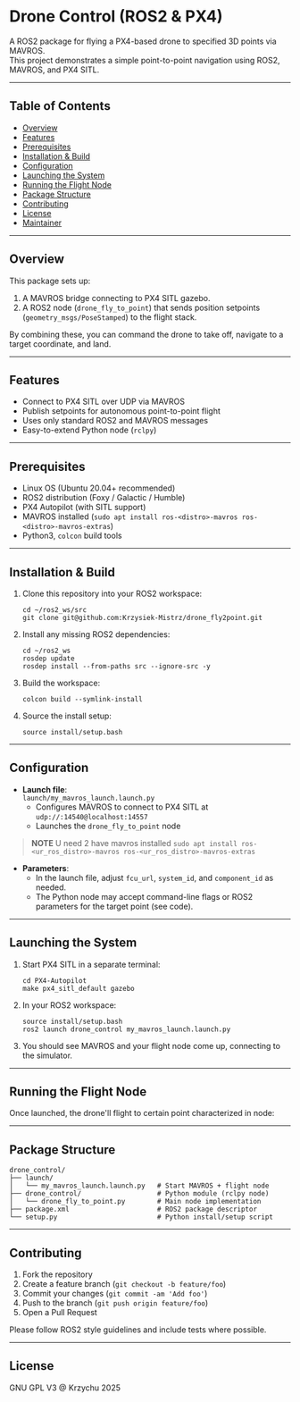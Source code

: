 # Drone Control (ROS2 & PX4)

A ROS2 package for flying a PX4-based drone to specified 3D points via MAVROS.  
This project demonstrates a simple point-to-point navigation using ROS2, MAVROS, and PX4 SITL.

---

## Table of Contents

- [Overview](#overview)  
- [Features](#features)  
- [Prerequisites](#prerequisites)  
- [Installation & Build](#installation--build)  
- [Configuration](#configuration)  
- [Launching the System](#launching-the-system)  
- [Running the Flight Node](#running-the-flight-node)  
- [Package Structure](#package-structure)  
- [Contributing](#contributing)  
- [License](#license)  
- [Maintainer](#maintainer)  

---

## Overview

This package sets up:
1. A MAVROS bridge connecting to PX4 SITL gazebo.  
2. A ROS2 node (`drone_fly_to_point`) that sends position setpoints (`geometry_msgs/PoseStamped`) to the flight stack.  

By combining these, you can command the drone to take off, navigate to a target coordinate, and land.

---

## Features

- Connect to PX4 SITL over UDP via MAVROS  
- Publish setpoints for autonomous point-to-point flight  
- Uses only standard ROS2 and MAVROS messages  
- Easy-to-extend Python node (`rclpy`)  

---

## Prerequisites

- Linux OS (Ubuntu 20.04+ recommended)  
- ROS2 distribution (Foxy / Galactic / Humble)  
- PX4 Autopilot (with SITL support)  
- MAVROS installed (`sudo apt install ros-<distro>-mavros ros-<distro>-mavros-extras`)  
- Python3, `colcon` build tools  

---

## Installation & Build

1. Clone this repository into your ROS2 workspace:
   ```
   cd ~/ros2_ws/src
   git clone git@github.com:Krzysiek-Mistrz/drone_fly2point.git
   ```
2. Install any missing ROS2 dependencies:
   ```
   cd ~/ros2_ws
   rosdep update
   rosdep install --from-paths src --ignore-src -y
   ```
3. Build the workspace:
   ```
   colcon build --symlink-install
   ```
4. Source the install setup:
   ```
   source install/setup.bash
   ```

---

## Configuration

- **Launch file**:  
  `launch/my_mavros_launch.launch.py`  
  - Configures MAVROS to connect to PX4 SITL at `udp://:14540@localhost:14557`  
  - Launches the `drone_fly_to_point` node  
> **NOTE**
> U need 2 have mavros installed `sudo apt install ros-<ur_ros_distro>-mavros ros-<ur_ros_distro>-mavros-extras`

- **Parameters**:  
  - In the launch file, adjust `fcu_url`, `system_id`, and `component_id` as needed.  
  - The Python node may accept command-line flags or ROS2 parameters for the target point (see code).

---

## Launching the System

1. Start PX4 SITL in a separate terminal:
   ```
   cd PX4-Autopilot
   make px4_sitl_default gazebo
   ```
2. In your ROS2 workspace:
   ```
   source install/setup.bash
   ros2 launch drone_control my_mavros_launch.launch.py
   ```
3. You should see MAVROS and your flight node come up, connecting to the simulator.

---

## Running the Flight Node

Once launched, the drone'll flight to certain point characterized in node:

---

## Package Structure

```
drone_control/
├── launch/
│   └── my_mavros_launch.launch.py   # Start MAVROS + flight node
├── drone_control/                   # Python module (rclpy node)
│   └── drone_fly_to_point.py        # Main node implementation
├── package.xml                      # ROS2 package descriptor
└── setup.py                         # Python install/setup script
```

---

## Contributing

1. Fork the repository  
2. Create a feature branch (`git checkout -b feature/foo`)  
3. Commit your changes (`git commit -am 'Add foo'`)  
4. Push to the branch (`git push origin feature/foo`)  
5. Open a Pull Request  

Please follow ROS2 style guidelines and include tests where possible.

---

## License

GNU GPL V3 @ Krzychu 2025